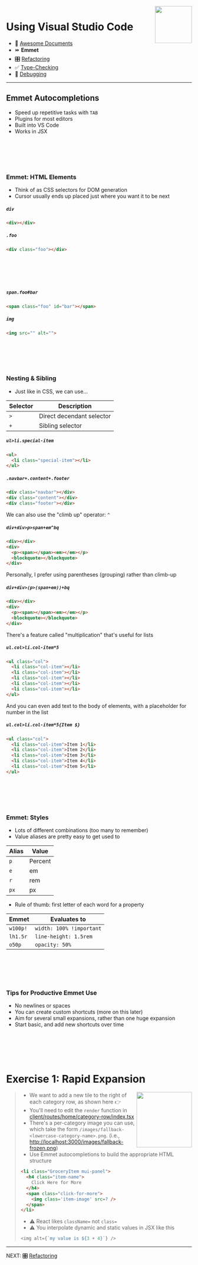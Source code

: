 <img align='right' height=100 src='../../public/vscode.png'>

# Using Visual Studio Code

* 📄 [Awesome Documents](./markdown.md)
* ⏩ **Emmet**
* 🎛 [Refactoring](./refactoring.md)
* ✅ [Type-Checking](./type-checking.md)
* 🐞 [Debugging](./debugging.md)

---

## Emmet Autocompletions

* Speed up repetitive tasks with `TAB`
* Plugins for most editors
* Built into VS Code
* Works in JSX

<br><br><br><br>

### Emmet: HTML Elements
* Think of as CSS selectors for DOM generation
* Cursor usually ends up placed just where you want it to be next

##### `div`
```html
<div></div>
```

##### `.foo`
```html
<div class="foo"></div>
```

<br><br><br><br>

##### `span.foo#bar`
```html
<span class="foo" id="bar"></span>
```

##### `img`
```html
<img src="" alt="">
```

<br><br><br><br>

### Nesting & Sibling
* Just like in CSS, we can use...

| Selector | Description |
|-----|------|
| `>` | Direct decendant selector |
| `+` | Sibling selector |

##### `ul>li.special-item`
```html
<ul>
  <li class="special-item"></li>
</ul>
```

##### `.navbar+.content+.footer`
```html
<div class="navbar"></div>
<div class="content"></div>
<div class="footer"></div>
```

We can also use the "climb up" operator: `^`

##### `div+div>p>span+em^bq`
```html
<div></div>
<div>
  <p><span></span><em></em></p>
  <blockquote></blockquote>
</div>
```

Personally, I prefer using parentheses (grouping) rather than climb-up

##### `div+div>(p>(span+em))+bq`
```html
<div></div>
<div>
  <p><span></span><em></em></p>
  <blockquote></blockquote>
</div>
```

There's a feature called "multiplication" that's useful for lists

##### `ul.col>li.col-item*5`
```html
<ul class="col">
  <li class="col-item"></li>
  <li class="col-item"></li>
  <li class="col-item"></li>
  <li class="col-item"></li>
  <li class="col-item"></li>
</ul>
```

And you can even add text to the body of elements, with a placeholder for number in the list

##### `ul.col>li.col-item*5{Item $}`
```html
<ul class="col">
  <li class="col-item">Item 1</li>
  <li class="col-item">Item 2</li>
  <li class="col-item">Item 3</li>
  <li class="col-item">Item 4</li>
  <li class="col-item">Item 5</li>
</ul>
```

<br><br><br><br>

### Emmet: Styles
* Lots of different combinations (too many to remember)
* Value aliases are pretty easy to get used to

| Alias | Value |
|-------|-------|
| `p`   | Percent |
| `e`   | em |
| `r`   | rem |
| `px`   | px |

* Rule of thumb: first letter of each word for a property

| Emmet | Evaluates to |
|-------|-------|
| `w100p!`   | `width: 100% !important` |
| `lh1.5r`   | `line-height: 1.5rem` |
| `o50p`   | `opacity: 50%` |

<br><br><br><br>

### Tips for Productive Emmet Use
* No newlines or spaces
* You can create custom shortcuts (more on this later)
* Aim for several small expansions, rather than one huge expansion
* Start basic, and add new shortcuts over time

<br><br><br><br>

# Exercise 1: Rapid Expansion
<img align=right width=150 src='../../public/emmet/click-for-more.png'>

>  * We want to add a new tile to the right of each category row, as shown here 👉
>  * You'll need to edit the `render` function in [client/routes/home/category-row/index.tsx](../../client/routes/home/category-row/index.tsx)
>  * There's a per-category image you can use, which take the form `/images/fallback-<lowercase-category-name>.png`. (i.e., [http://localhost:3000/images/fallback-frozen.png](http://localhost:3000/images/fallback-frozen.png))
> * Use Emmet autocompletions to build the appropriate HTML structure
> ```html
> <li class="GroceryItem mui-panel">
>   <h4 class="item-name">
>     Click Here for More
>   </h4>
>   <span class="click-for-more">              
>     <img class='item-image' src=? />
>   </span>
> </li>
> ```
> * ⚠️ React likes `className=` not `class=`
> * ⚠️ You interpolate dynamic and static values in JSX like this
> ````js
> <img alt={`my value is ${3 + 4}`} />
> ````

---
NEXT: 🎛 [Refactoring](./refactoring.md)